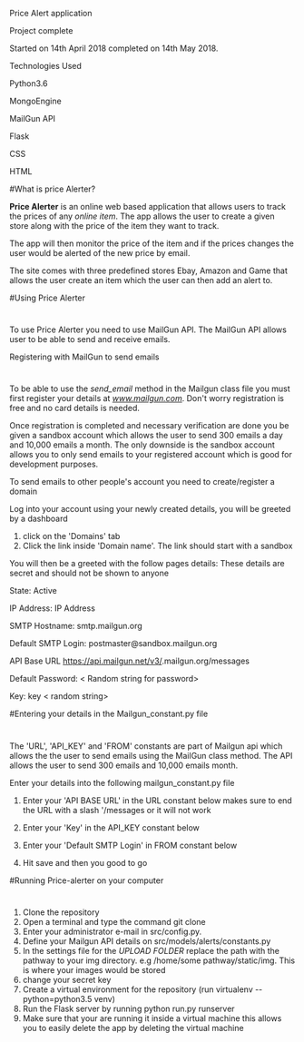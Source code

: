 


Price Alert application

Project complete

Started on 14th April 2018 completed on 14th May 2018.

Technologies Used

Python3.6

MongoEngine

MailGun API

Flask

CSS

HTML

#What is price Alerter?

**Price Alerter** is an online web based application that allows users to track the prices of any
*online item*. The app allows the user to create a given store along with the price of
the item they want to track.
 
The app will then monitor the price of
the item and if the prices changes the user would be alerted of the new price by email.

The site comes with three predefined stores Ebay, Amazon and Game that allows the
user create an item which the user can then add an alert to.
            
            
        
#Using Price Alerter
#

To use Price Alerter you need to use MailGun API. The MailGun API allows
user to be able to send and receive emails.


Registering with MailGun to send emails
#

To be able to use the *send_email* method in the Mailgun class file you must first register
your details at *www.mailgun.com*. Don't worry registration is free and no card
details is needed.

Once registration is completed and necessary verification are done you be given a
sandbox account which allows the user to send 300 emails a day and 10,000 emails a month.
The only downside is the sandbox account allows you to only send emails to your registered
account which is good for development purposes.


To send emails to other people's account you need to create/register a domain

Log into your account using your newly created details, you will be greeted by a dashboard

1) click on the 'Domains' tab
2) Click the link inside 'Domain name'. The link should start with a sandbox<random numbers>


You will then be a greeted with the follow pages details:
These details are secret and should not be shown to anyone

State: Active

IP Address: IP Address

SMTP Hostname: smtp.mailgun.org

Default SMTP Login: postmaster@sandbox<your-random-key-should-be>.mailgun.org

API Base URL https://api.mailgun.net/v3/<your-random-key-should-be>.mailgun.org/messages

Default Password: < Random string for password>

Key: key < random string>



#Entering your details in the Mailgun_constant.py file
#


The 'URL', 'API_KEY' and 'FROM' constants are part of Mailgun api which allows the
the user to send emails using the MailGun class method. The API allows the user to
send 300 emails and 10,000 emails month.

Enter your details into the following mailgun_constant.py file

1) Enter your 'API BASE URL' in the URL constant below makes sure to end the URL with a slash '/messages or it will not work

2) Enter your 'Key' in the API_KEY constant below
3) Enter your 'Default SMTP Login' in FROM constant below
4) Hit save and then you good to go



#Running Price-alerter on your computer
#

1) Clone the repository
2) Open a terminal and type the command git clone 
2) Enter your administrator e-mail in src/config.py.
3) Define your Mailgun API details on src/models/alerts/constants.py
4) In the settings file for the *UPLOAD FOLDER* replace the path with the pathway to your img directory. 
   e.g /home/some pathway/static/img. This is where your images would be stored
4) change your secret key
4) Create a virtual environment for the repository (run virtualenv --python=python3.5 venv)
5) Run the Flask server by running python run.py runserver
5) Make sure that your are running it inside a virtual machine this allows you to easily delete the app by deleting the virtual machine
    


